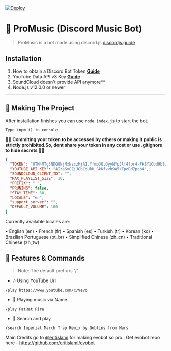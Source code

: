 [![Deploy](https://www.herokucdn.com/deploy/button.svg)](https://heroku.com/deploy?template=https://github.com/eritislami/evobot)

# 🎵 ProMusic (Discord Music Bot)
> ProMusic is a bot made using discord.js [discordjs.guide](https://discordjs.guide)

## Installation

1. How to obtain a Discord Bot Token **[Guide](https://discordjs.guide/preparations/setting-up-a-bot-application.html#creating-your-bot)**
2. YouTube Data API v3 Key **[Guide](https://developers.google.com/youtube/v3/getting-started)**  
3. SoundCloud doesn't provide API anymore**
4. Node.js v12.0.0 or newer

---

## 🔎 Making The Project

After installation finishes you can use `node index.js` to start the bot.

```
Type (npm i) in console
```

🚨🚨 **Commiting your token to be accessed by others or making it public is strictly prohibited.So, dont share your token in any cost or use .gitignore to hide secrets** 🚨🚨

```json
{
  "TOKEN": "OTM4MTg3NDQ0NjMxNzczMjA1.YfmpJQ.OyyNYpJlf4fpr4-FkSY1Obd9b8w",
  "YOUTUBE_API_KEY": "AIzaSyCZjJGbCdUkU_GkKfvvh9W5kTpoDd7pqb4",
  "SOUNDCLOUD_CLIENT_ID": "",
  "MAX_PLAYLIST_SIZE": 10,
  "PREFIX": "_",
  "PRUNING": false,
  "STAY_TIME": 30,
  "LOCALE": "en",
  "support_server": "",
  "DEFAULT_VOLUME": 100
}
```

Currently available locales are:

• English (en)
• French (fr)
• Spanish (es)
• Turkish (tr)
• Korean (ko)
• Brazilian Portuguese (pt_br)
• Simplified Chinese (zh_cn)
• Traditional Chinese (zh_tw)

## 📝 Features & Commands

> Note: The default prefix is '/'

* 🎶 Using YouTube Url

`/play https://www.youtube.com/c/Vevo`

* 🔎 Playing music via Name

`/play FatRat Fire`

* 🔎 Search and play

`/search Imperial March Trap Remix by Goblins from Mars`


Main Credits go to [@eritislami](https://github.com/eritislami) for making evobot so pro..
Get evobot repo here - 
https://github.com/eritislami/evobot
